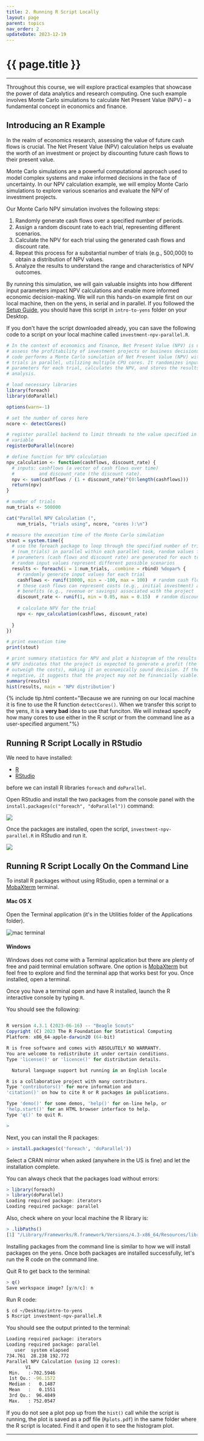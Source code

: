 ```yaml
---
title: 2. Running R Script Locally 
layout: page
parent: topics 
nav_order: 2
updateDate: 2023-12-19
---
```

# {{ page.title }}
---

Throughout this course, we will explore practical examples that showcase the power of data analytics and research computing.
One such example involves Monte Carlo simulations to calculate Net Present Value (NPV) – a fundamental concept in economics and finance.

## Introducing an R Example
In the realm of economics research, assessing the value of future cash flows is crucial. The Net Present Value (NPV) calculation helps us evaluate the worth of an investment or project by discounting future cash flows to their present value. 

Monte Carlo simulations are a powerful computational approach used to model complex systems and make informed decisions in the face of uncertainty. In our NPV calculation example, we will employ Monte Carlo simulations to explore various scenarios and evaluate the NPV of investment projects.

Our Monte Carlo NPV simulation involves the following steps:

1. Randomly generate cash flows over a specified number of periods.
2. Assign a random discount rate to each trial, representing different scenarios.
3. Calculate the NPV for each trial using the generated cash flows and discount rate.
4. Repeat this process for a substantial number of trials (e.g., 500,000) to obtain a distribution of NPV values.
5. Analyze the results to understand the range and characteristics of NPV outcomes.

By running this simulation, we will gain valuable insights into how different input parameters impact NPV calculations and enable more informed economic decision-making. We will run this hands-on example first on our local machine, then on the yens, in serial and in parallel. 
If you followed the <a href="/intro-to-yens/prerequisites/setup" target="_blank">Setup Guide</a>, you should have this
script in `intro-to-yens` folder on your Desktop. 

If you don't have the script downloaded already, you can save the following code to a script on your local machine called `investment-npv-parallel.R`.

```R
# In the context of economics and finance, Net Present Value (NPV) is used to
# assess the profitability of investment projects or business decisions. This
# code performs a Monte Carlo simulation of Net Present Value (NPV) with 500,000
# trials in parallel, utilizing multiple CPU cores. It randomizes input
# parameters for each trial, calculates the NPV, and stores the results for
# analysis.

# load necessary libraries
library(foreach)
library(doParallel)

options(warn=-1)

# set the number of cores here
ncore <- detectCores()

# register parallel backend to limit threads to the value specified in ncore
# variable
registerDoParallel(ncore)

# define function for NPV calculation
npv_calculation <- function(cashflows, discount_rate) {
  # inputs: cashflows (a vector of cash flows over time)
  #         and discount_rate (the discount rate).
  npv <- sum(cashflows / (1 + discount_rate)^(0:length(cashflows)))
  return(npv)
}

# number of trials
num_trials <- 500000

cat("Parallel NPV Calculation (", 
    num_trials, "trials using", ncore, "cores ):\n")

# measure the execution time of the Monte Carlo simulation
stout = system.time({
  # use the foreach package to loop through the specified number of trials
  # (num_trials) in parallel within each parallel task, random values for input
  # parameters (cash flows and discount rate) are generated for each trial these
  # random input values represent different possible scenarios
  results <- foreach(i = 1:num_trials, .combine = rbind) %dopar% {
    # randomly generate input values for each trial
    cashflows <- runif(10000, min = -100, max = 100)  # random cash flow vector
    # these cash flows can represent costs (e.g., initial investment) and
    # benefits (e.g., revenue or savings) associated with the project
    discount_rate <- runif(1, min = 0.05, max = 0.15)  # random discount rate
    
    # calculate NPV for the trial
    npv <- npv_calculation(cashflows, discount_rate)
    
  }
})

# print execution time
print(stout)

# print summary statistics for NPV and plot a histogram of the results positive
# NPV indicates that the project is expected to generate a profit (the benefits
# outweigh the costs), making it an economically sound decision. If the NPV is
# negative, it suggests that the project may not be financially viable.
summary(results)
hist(results, main = 'NPV distribution')
```

{% include tip.html content="Because we are running on our local machine it is fine to use the R function `detectCores()`. When we transfer this script to the yens, it is a **very bad** idea to use that funciton. We will instead specify how many cores to use either in the R script or from the command line as a user-specified argument."%}



## Running R Script Locally in RStudio

We need to have installed:

- <a href="https://www.r-project.org/" target="_blank">R</a>
- <a href="https://www.rstudio.com/products/rstudio/download/" target="_blank">RStudio</a>

before we can install R libraries `foreach` and `doParallel`.

Open RStudio and install the two packages from the console panel with the
`install.packages(c("foreach", "doParallel"))` command:

![](/intro-to-yens/assets/images/rstudio_package_install.png)

Once the packages are installed, open the script, `investment-npv-parallel.R` in RStudio and run it. 

![](/intro-to-yens/assets/images/rstudio-run.png)



## Running R Script Locally On the Command Line 

To install R packages without using RStudio, open a terminal or a <a href="https://mobaxterm.mobatek.net/" target="_blank">MobaXterm</a> terminal.


#### Mac OS X

Open the Terminal application (it's in the Utilities folder of the Applications folder). 

![mac terminal](/intro-to-yens/assets/images/terminal-app.png)

#### Windows

Windows does not come with a Terminal application but there are plenty of free and paid terminal emulation software. 
One option is <a href="https://mobaxterm.mobatek.net/" target="_blank">MobaXterm</a> but feel free to explore and 
find the terminal app that works best for you. Once installed, open a terminal. 

Once you have a terminal open and have R installed, launch the R interactive console by typing `R`. 

You should see the following:

```R

R version 4.3.1 (2023-06-16) -- "Beagle Scouts"
Copyright (C) 2023 The R Foundation for Statistical Computing
Platform: x86_64-apple-darwin20 (64-bit)

R is free software and comes with ABSOLUTELY NO WARRANTY.
You are welcome to redistribute it under certain conditions.
Type 'license()' or 'licence()' for distribution details.

  Natural language support but running in an English locale

R is a collaborative project with many contributors.
Type 'contributors()' for more information and
'citation()' on how to cite R or R packages in publications.

Type 'demo()' for some demos, 'help()' for on-line help, or
'help.start()' for an HTML browser interface to help.
Type 'q()' to quit R.

>
```

Next, you can install the R packages:

```R
> install.packages(c('foreach', 'doParallel'))
```

Select a CRAN mirror when asked (anywhere in the US is fine) and let the installation complete.

You can always check that the packages load without errors:

```R
> library(foreach)
> library(doParallel)
Loading required package: iterators
Loading required package: parallel
```

Also, check where on your local machine the R library is:
```R
> .libPaths()
[1] "/Library/Frameworks/R.framework/Versions/4.3-x86_64/Resources/library" 
```

Installing packages from the command line is similar to how we will install packages on the yens. Once both packages are installed successfully, let's run the R code on the command line.



Quit R to get back to the terminal:

```R
> q()
Save workspace image? [y/n/c]: n
```



Run R code:

```bash
$ cd ~/Desktop/intro-to-yens
$ Rscript investment-npv-parallel.R
```

You should see the output printed to the terminal:

```bash
Loading required package: iterators
Loading required package: parallel
   user  system elapsed
734.761  28.238 192.772
Parallel NPV Calculation (using 12 cores):
       V1
 Min.   :-702.5946
 1st Qu.: -96.1572
 Median :   0.1487
 Mean   :   0.1551
 3rd Qu.:  96.4849
 Max.   : 752.0547
```


If you do not see a plot pop up from the `hist()` call while the script is running, the plot is saved as a pdf file 
(`Rplots.pdf`) in the same folder where the R script is located. Find it and open it to see the histogram plot. 


---
